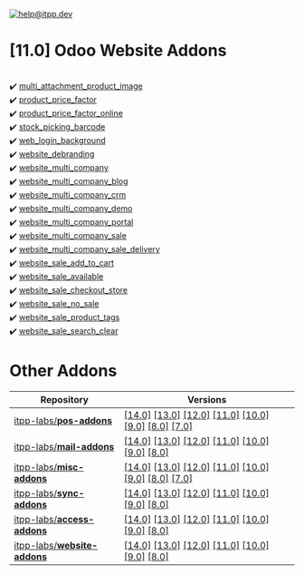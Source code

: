 [![help@itpp.dev](https://itpp.dev/images/infinity-readme.png)](mailto:help@itpp.dev)
# [11.0] Odoo Website Addons

<br/>:heavy_check_mark: [multi_attachment_product_image](https://apps.odoo.com/apps/modules/11.0/multi_attachment_product_image/)
<br/>:heavy_check_mark: [product_price_factor](https://apps.odoo.com/apps/modules/11.0/product_price_factor/)
<br/>:heavy_check_mark: [product_price_factor_online](https://apps.odoo.com/apps/modules/11.0/product_price_factor_online/)
<br/>:heavy_check_mark: [stock_picking_barcode](https://apps.odoo.com/apps/modules/11.0/stock_picking_barcode/)
<br/>:heavy_check_mark: [web_login_background](https://apps.odoo.com/apps/modules/11.0/web_login_background/)
<br/>:heavy_check_mark: [website_debranding](https://apps.odoo.com/apps/modules/11.0/website_debranding/)
<br/>:heavy_check_mark: [website_multi_company](https://apps.odoo.com/apps/modules/11.0/website_multi_company/)
<br/>:heavy_check_mark: [website_multi_company_blog](https://apps.odoo.com/apps/modules/11.0/website_multi_company_blog/)
<br/>:heavy_check_mark: [website_multi_company_crm](https://apps.odoo.com/apps/modules/11.0/website_multi_company_crm/)
<br/>:heavy_check_mark: [website_multi_company_demo](https://apps.odoo.com/apps/modules/11.0/website_multi_company_demo/)
<br/>:heavy_check_mark: [website_multi_company_portal](https://apps.odoo.com/apps/modules/11.0/website_multi_company_portal/)
<br/>:heavy_check_mark: [website_multi_company_sale](https://apps.odoo.com/apps/modules/11.0/website_multi_company_sale/)
<br/>:heavy_check_mark: [website_multi_company_sale_delivery](https://apps.odoo.com/apps/modules/11.0/website_multi_company_sale_delivery/)
<br/>:heavy_check_mark: [website_sale_add_to_cart](https://apps.odoo.com/apps/modules/11.0/website_sale_add_to_cart/)
<br/>:heavy_check_mark: [website_sale_available](https://apps.odoo.com/apps/modules/11.0/website_sale_available/)
<br/>:heavy_check_mark: [website_sale_checkout_store](https://apps.odoo.com/apps/modules/11.0/website_sale_checkout_store/)
<br/>:heavy_check_mark: [website_sale_no_sale](https://apps.odoo.com/apps/modules/11.0/website_sale_no_sale/)
<br/>:heavy_check_mark: [website_sale_product_tags](https://apps.odoo.com/apps/modules/11.0/website_sale_product_tags/)
<br/>:heavy_check_mark: [website_sale_search_clear](https://apps.odoo.com/apps/modules/11.0/website_sale_search_clear/)

Other Addons
============

| Repository | Versions |
|------------|----------|
| [itpp-labs/**pos-addons**](https://github.com/itpp-labs/pos-addons) | [[14.0]](https://github.com/itpp-labs/pos-addons/tree/14.0#readme) [[13.0]](https://github.com/itpp-labs/pos-addons/tree/13.0#readme) [[12.0]](https://github.com/itpp-labs/pos-addons/tree/12.0#readme) [[11.0]](https://github.com/itpp-labs/pos-addons/tree/11.0#readme) [[10.0]](https://github.com/itpp-labs/pos-addons/tree/10.0#readme) [[9.0]](https://github.com/itpp-labs/pos-addons/tree/9.0#readme) [[8.0]](https://github.com/itpp-labs/pos-addons/tree/8.0#readme) [[7.0]](https://github.com/itpp-labs/pos-addons/tree/7.0#readme) |
| [itpp-labs/**mail-addons**](https://github.com/itpp-labs/mail-addons) | [[14.0]](https://github.com/itpp-labs/mail-addons/tree/14.0#readme) [[13.0]](https://github.com/itpp-labs/mail-addons/tree/13.0#readme) [[12.0]](https://github.com/itpp-labs/mail-addons/tree/12.0#readme) [[11.0]](https://github.com/itpp-labs/mail-addons/tree/11.0#readme) [[10.0]](https://github.com/itpp-labs/mail-addons/tree/10.0#readme) [[9.0]](https://github.com/itpp-labs/mail-addons/tree/9.0#readme) [[8.0]](https://github.com/itpp-labs/mail-addons/tree/8.0#readme) |
| [itpp-labs/**misc-addons**](https://github.com/itpp-labs/misc-addons) | [[14.0]](https://github.com/itpp-labs/misc-addons/tree/14.0#readme) [[13.0]](https://github.com/itpp-labs/misc-addons/tree/13.0#readme) [[12.0]](https://github.com/itpp-labs/misc-addons/tree/12.0#readme) [[11.0]](https://github.com/itpp-labs/misc-addons/tree/11.0#readme) [[10.0]](https://github.com/itpp-labs/misc-addons/tree/10.0#readme) [[9.0]](https://github.com/itpp-labs/misc-addons/tree/9.0#readme) [[8.0]](https://github.com/itpp-labs/misc-addons/tree/8.0#readme) [[7.0]](https://github.com/itpp-labs/misc-addons/tree/7.0#readme) |
| [itpp-labs/**sync-addons**](https://github.com/itpp-labs/sync-addons) | [[14.0]](https://github.com/itpp-labs/sync-addons/tree/14.0#readme) [[13.0]](https://github.com/itpp-labs/sync-addons/tree/13.0#readme) [[12.0]](https://github.com/itpp-labs/sync-addons/tree/12.0#readme) [[11.0]](https://github.com/itpp-labs/sync-addons/tree/11.0#readme) [[10.0]](https://github.com/itpp-labs/sync-addons/tree/10.0#readme) [[9.0]](https://github.com/itpp-labs/sync-addons/tree/9.0#readme) [[8.0]](https://github.com/itpp-labs/sync-addons/tree/8.0#readme) |
| [itpp-labs/**access-addons**](https://github.com/itpp-labs/access-addons) | [[14.0]](https://github.com/itpp-labs/access-addons/tree/14.0#readme) [[13.0]](https://github.com/itpp-labs/access-addons/tree/13.0#readme) [[12.0]](https://github.com/itpp-labs/access-addons/tree/12.0#readme) [[11.0]](https://github.com/itpp-labs/access-addons/tree/11.0#readme) [[10.0]](https://github.com/itpp-labs/access-addons/tree/10.0#readme) [[9.0]](https://github.com/itpp-labs/access-addons/tree/9.0#readme) [[8.0]](https://github.com/itpp-labs/access-addons/tree/8.0#readme) |
| [itpp-labs/**website-addons**](https://github.com/itpp-labs/website-addons) | [[14.0]](https://github.com/itpp-labs/website-addons/tree/14.0#readme) [[13.0]](https://github.com/itpp-labs/website-addons/tree/13.0#readme) [[12.0]](https://github.com/itpp-labs/website-addons/tree/12.0#readme) [[11.0]](https://github.com/itpp-labs/website-addons/tree/11.0#readme) [[10.0]](https://github.com/itpp-labs/website-addons/tree/10.0#readme) [[9.0]](https://github.com/itpp-labs/website-addons/tree/9.0#readme) [[8.0]](https://github.com/itpp-labs/website-addons/tree/8.0#readme) |
